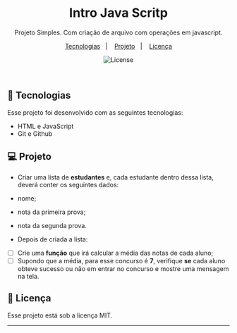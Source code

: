 <h1 align="center"> Intro Java Scritp</h1>

<p align="center">
Projeto Simples. Com criação de arquivo com operações em javascript.

</p>

<p align="center">
  <a href="#-tecnologias">Tecnologias</a>&nbsp;&nbsp;&nbsp;|&nbsp;&nbsp;&nbsp;
  <a href="#-projeto">Projeto</a>&nbsp;&nbsp;&nbsp;|&nbsp;&nbsp;&nbsp;
  <a href="#memo-licença">Licença</a>
</p>

<p align="center">
  <img alt="License" src="https://img.shields.io/static/v1?label=license&message=MIT&color=49AA26&labelColor=000000">
</p>

<br>

## 🚀 Tecnologias

Esse projeto foi desenvolvido com as seguintes tecnologias:

- HTML e JavaScript
- Git e Github

## 💻 Projeto
- Criar uma lista de **estudantes** e, cada estudante dentro dessa lista, deverá conter os seguintes dados:

- nome;
- nota da primeira prova;
- nota da segunda prova.

- Depois de criada a lista:

- [ ]  Crie uma **função** que irá calcular a média das notas de cada aluno;
- [ ]  Supondo que a média, para esse concurso é **7**, verifique **se** cada aluno obteve sucesso ou não em entrar no concurso e mostre uma mensagem na tela.

## :memo: Licença

Esse projeto está sob a licença MIT.

---
